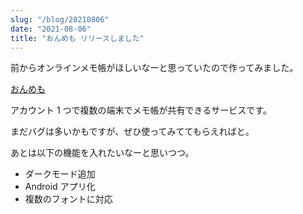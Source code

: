 ```yaml
---
slug: "/blog/20210806"
date: "2021-08-06"
title: "おんめも リリースしました"
---
```


前からオンラインメモ帳がほしいなーと思っていたので作ってみました。

[おんめも](https://on-memo.kk-web.link/)

アカウント 1 つで複数の端末でメモ帳が共有できるサービスです。

まだバグは多いかもですが、ぜひ使ってみててもらえればと。

あとは以下の機能を入れたいなーと思いつつ。

- ダークモード追加
- Android アプリ化
- 複数のフォントに対応
